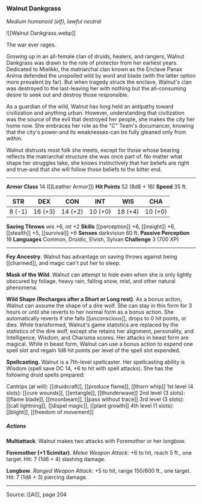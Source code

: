 ### Walnut Dankgrass
_Medium humanoid (elf), lawful neutral_

![[Walnut Dankgrass.webp]]

The war ever rages.


Growing up in an all-female clan of druids, healers, and rangers, Walnut Dankgrass was drawn to the role of protector from her earliest years. Dedicated to Mielikki, the matriarchal clan known as the Enclave Panax Anima defended the unspoiled wild by word and blade (with the latter option more prevalent by far). But when tragedy struck the enclave, Walnut's clan was destroyed to the last-leaving her with nothing but the all-consuming desire to seek out and destroy those responsible.

As a guardian of the wild, Walnut has long held an antipathy toward civilization and anything urban. However, understanding that civilization was the source of the evil that destroyed her people, she makes the city her home now. She embraces her role as the "C" Team's documancer, knowing that the city's power-and its weaknesses-can be fully gleaned only from within.

Walnut distrusts most folk she meets, except for those whose bearing reflects the matriarchal structure she was once part of. No matter what shape her struggles take, she knows instinctively that her beliefs are right and true-and that she will follow those beliefs to the bitter end.






---

**Armor Class** 14 ([[Leather Armor]])
**Hit Points** 52 (8d8 + 16)
**Speed** 35 ft.

| STR     | DEX     | CON     | INT     | WIS     | CHA     |
|---------|---------|---------|---------|---------|---------|
| 8 (-1) | 16 (+3) | 14 (+2) | 10 (+0) | 18 (+4) | 10 (+0) |

**Saving Throws** wis +6, int +2
**Skills** [[perception]] +6, [[insight]] +6, [[stealth]] +5, [[survival]] +6
**Senses** darkvision 60 ft.
**Passive Perception** 16
**Languages** Common, Druidic, Elvish, Sylvan
**Challenge** 3 (700 XP)

---

**Fey Ancestry**. Walnut has advantage on saving throws against being [[charmed]], and magic can't put her to sleep.

**Mask of the Wild**. Walnut can attempt to hide even when she is only lightly obscured by foliage, heavy rain, falling snow, mist, and other natural phenomena.

**Wild Shape (Recharges after a Short or Long rest)**. As a bonus action, Walnut can assume the shape of a dire wolf. She can stay in this form for 3 hours or until she reverts to her normal form as a bonus action. She automatically reverts if she falls [[unconscious]], drops to 0 hit points, or dies. While transformed, Walnut's game statistics are replaced by the statistics of the dire wolf, except she retains her alignment, personality, and Intelligence, Wisdom, and Charisma scores. Her attacks in beast form are magical. While in beast form, Walnut can use a bonus action to expend one spell slot and regain 1d8 hit points per level of the spell slot expended.

**Spellcasting.** Walnut is a 7th-level spellcaster. Her spellcasting ability is Wisdom (spell save DC 14, +6 to hit with spell attacks). She has the following druid spells prepared:

Cantrips (at will): [[druidcraft]], [[produce flame]], [[thorn whip]]
1st level (4 slots): [[cure wounds]], [[entangle]], [[thunderwave]]
2nd level (3 slots): [[flame blade]], [[moonbeam]], [[pass without trace]]
3rd level (3 slots): [[call lightning]], [[dispel magic]], [[plant growth]]
4th level (1 slots): [[blight]], [[freedom of movement]]

##### Actions
**Multiattack**. Walnut makes two attacks with Foremother or her longbow.

**Foremother (+1 Scimitar)**. _Melee Weapon Attack:_ +6 to hit, reach 5 ft., one target. Hit: 7 (1d6 + 4) slashing damage.

**Longbow**. _Ranged Weapon Attack:_ +5 to hit, range 150/600 ft., one target. Hit: 7 (1d8 + 3) piercing damage.


---

Source: [[AI]], page 204